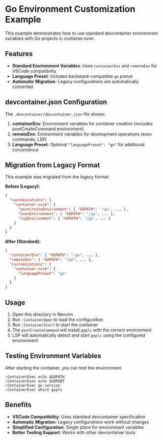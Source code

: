 # Go Environment Customization Example

This example demonstrates how to use standard devcontainer environment variables with Go projects in container.nvim.

## Features

- **Standard Environment Variables**: Uses `containerEnv` and `remoteEnv` for VSCode compatibility
- **Language Preset**: Includes backward-compatible `go` preset
- **Automatic Migration**: Legacy configurations are automatically converted

## devcontainer.json Configuration

The `.devcontainer/devcontainer.json` file shows:

1. **containerEnv**: Environment variables for container creation (includes postCreateCommand environment)
2. **remoteEnv**: Environment variables for development operations (exec commands, LSP)
3. **Language Preset**: Optional `"languagePreset": "go"` for additional convenience

## Migration from Legacy Format

This example was migrated from the legacy format:

**Before (Legacy):**
```json
{
  "customizations": {
    "container.nvim": {
      "postCreateEnvironment": { "GOPATH": "/go", ... },
      "execEnvironment": { "GOPATH": "/go", ... },
      "lspEnvironment": { "GOPATH": "/go", ... }
    }
  }
}
```

**After (Standard):**
```json
{
  "containerEnv": { "GOPATH": "/go", ... },
  "remoteEnv": { "GOPATH": "/go", ... },
  "customizations": {
    "container.nvim": {
      "languagePreset": "go"
    }
  }
}
```

## Usage

1. Open this directory in Neovim
2. Run `:ContainerOpen` to load the configuration
3. Run `:ContainerStart` to start the container
4. The `postCreateCommand` will install `gopls` with the correct environment
5. LSP will automatically detect and start `gopls` using the configured environment

## Testing Environment Variables

After starting the container, you can test the environment:

```vim
:ContainerExec echo $GOPATH
:ContainerExec echo $GOROOT
:ContainerExec go version
:ContainerExec which gopls
```

## Benefits

- **VSCode Compatibility**: Uses standard devcontainer specification
- **Automatic Migration**: Legacy configurations work without changes
- **Simplified Configuration**: Single place for environment variables
- **Better Tooling Support**: Works with other devcontainer tools
